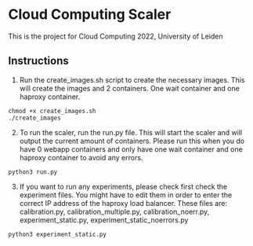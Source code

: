 
# Cloud Computing Scaler
This is the project for Cloud Computing 2022, University of Leiden
## Instructions
1. Run the create_images.sh script to create the necessary images. This will create
the images and 2 containers. One wait container and one haproxy container.
``` 
chmod +x create_images.sh
./create_images
```

2. To run the scaler, run the run.py file. This will start the scaler and will output 
the current amount of containers. Please run this when you do have 0 webapp containers
and only have one wait container and one haproxy container to avoid any errors.

```
python3 run.py

```

3. If you want to run any experiments, please check first check the experiment files.
You might have to edit them in order to enter the correct IP address of the haproxy
load balancer. These files are: calibration.py, calibration_multiple.py,
calibration_noerr.py, experiment_static.py, experiment_static_noerrors.py
```
python3 experiment_static.py
```